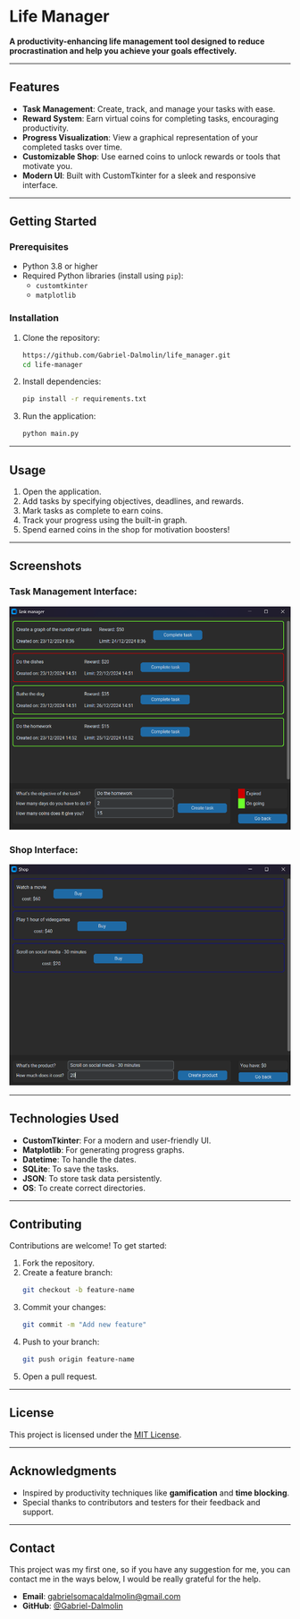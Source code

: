 # **Life Manager**

**A productivity-enhancing life management tool designed to reduce procrastination and help you achieve your goals effectively.**

---

## **Features**
- **Task Management**: Create, track, and manage your tasks with ease.
- **Reward System**: Earn virtual coins for completing tasks, encouraging productivity.
- **Progress Visualization**: View a graphical representation of your completed tasks over time.
- **Customizable Shop**: Use earned coins to unlock rewards or tools that motivate you.
- **Modern UI**: Built with CustomTkinter for a sleek and responsive interface.

---

## **Getting Started**

### **Prerequisites**
- Python 3.8 or higher
- Required Python libraries (install using `pip`):
  - `customtkinter`
  - `matplotlib`

### **Installation**
1. Clone the repository:
   ```bash
   https://github.com/Gabriel-Dalmolin/life_manager.git
   cd life-manager
   ```
2. Install dependencies:
   ```bash
   pip install -r requirements.txt
   ```
3. Run the application:
   ```bash
   python main.py
   ```

---

## **Usage**
1. Open the application.
2. Add tasks by specifying objectives, deadlines, and rewards.
3. Mark tasks as complete to earn coins.
4. Track your progress using the built-in graph.
5. Spend earned coins in the shop for motivation boosters!

---

## **Screenshots**
### Task Management Interface:
![Task Management Screenshot](assets/README/tasks.png)
### Shop Interface:
![Task Management Screenshot](assets/README/shop.png)

---

## **Technologies Used**
- **CustomTkinter**: For a modern and user-friendly UI.
- **Matplotlib**: For generating progress graphs.
- **Datetime**: To handle the dates.
- **SQLite**: To save the tasks.
- **JSON**: To store task data persistently.
- **OS**: To create correct directories.

---

## **Contributing**
Contributions are welcome! To get started:
1. Fork the repository.
2. Create a feature branch:
   ```bash
   git checkout -b feature-name
   ```
3. Commit your changes:
   ```bash
   git commit -m "Add new feature"
   ```
4. Push to your branch:
   ```bash
   git push origin feature-name
   ```
5. Open a pull request.

---

## **License**
This project is licensed under the [MIT License](LICENSE).

---

## **Acknowledgments**
- Inspired by productivity techniques like **gamification** and **time blocking**.
- Special thanks to contributors and testers for their feedback and support.

---

## **Contact**
This project was my first one, so if you have any suggestion for me, you can contact me in the ways below, I would be really grateful for the help.
- **Email**: gabrielsomacaldalmolin@gmail.com
- **GitHub**: [@Gabriel-Dalmolin](https://github.com/gabriel-dalmolin)
